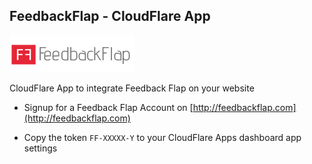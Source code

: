 ## FeedbackFlap - CloudFlare App

![Feedback Flap Logo](public/images/logo-200.png?raw=true "Feedback Flap Logo")

CloudFlare App to integrate Feedback Flap on your website

- Signup for a Feedback Flap Account on [http://feedbackflap.com](http://feedbackflap.com)

- Copy the token `FF-XXXXX-Y` to your CloudFlare Apps dashboard app settings